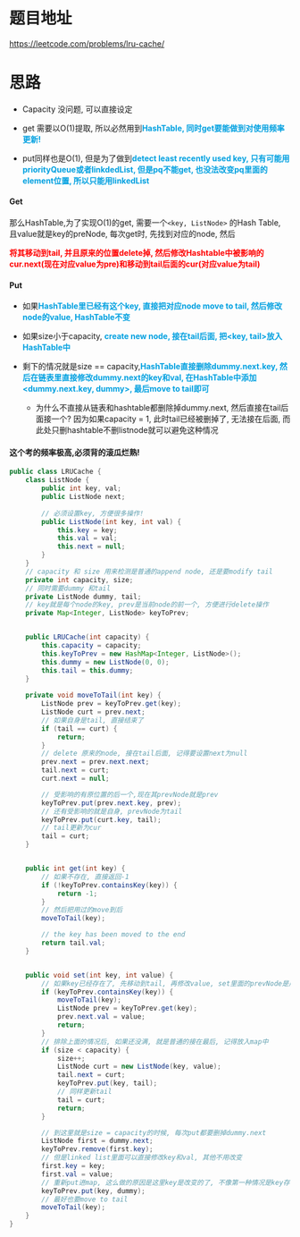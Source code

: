 # 题目地址

https://leetcode.com/problems/lru-cache/



# 思路

+ Capacity 没问题, 可以直接设定
+ get 需要以O(1)提取, 所以必然用到<font color = grape>**HashTable, 同时get要能做到对使用频率更新!**</font> 

+ put同样也是O(1), 但是为了做到<font color = grape>**detect least recently used key, 只有可能用priorityQueue或者linkdedList, 但是pq不能get, 也没法改变pq里面的element位置, 所以只能用linkedList**</font>

#### Get

那么HashTable,为了实现O(1)的get, 需要一个`<key, ListNode>` 的Hash Table, 且value就是key的preNode, 每次get时, 先找到对应的node, 然后

<font color = red>**将其移动到tail, 并且原来的位置delete掉, 然后修改Hashtable中被影响的cur.next(现在对应value为pre)和移动到tail后面的cur(对应value为tail)**</font>

#### Put

+ 如果<font color = grape>**HashTable里已经有这个key, 直接把对应node move to tail, 然后修改node的value, HashTable不变**</font>
+ 如果size小于capacity, <font color = grape>**create new node, 接在tail后面, 把<key, tail>放入HashTable中**</font>

+ 剩下的情况就是size == capacity,<font color = grape>**HashTable直接删除dummy.next.key, 然后在链表里直接修改dummy.next的key和val, 在HashTable中添加<dummy.next.key, dummy>, 最后move to tail即可**</font>

  + 为什么不直接从链表和hashtable都删除掉dummy.next, 然后直接在tail后面接一个? 因为如果capacity = 1, 此时tail已经被删掉了, 无法接在后面, 而此处只删hashtable不删listnode就可以避免这种情况

  

#### 这个考的频率极高,必须背的滚瓜烂熟!

```java
public class LRUCache {
    class ListNode {
        public int key, val;
        public ListNode next;
		
        // 必须设置key, 方便很多操作!
        public ListNode(int key, int val) {
            this.key = key;
            this.val = val;
            this.next = null;
        }
    }
    // capacity 和 size 用来检测是普通的append node, 还是要modify tail
    private int capacity, size;
    // 同时需要dummy 和tail
    private ListNode dummy, tail;
    // key就是每个node的key, prev是当前node的前一个, 方便进行delete操作
    private Map<Integer, ListNode> keyToPrev;


    public LRUCache(int capacity) {
        this.capacity = capacity;
        this.keyToPrev = new HashMap<Integer, ListNode>();
        this.dummy = new ListNode(0, 0);
        this.tail = this.dummy;
    }
	
    private void moveToTail(int key) {
        ListNode prev = keyToPrev.get(key);
        ListNode curt = prev.next;
		// 如果自身是tail, 直接结束了
        if (tail == curt) {
            return;
        }
		// delete 原来的node, 接在tail后面, 记得要设置next为null
        prev.next = prev.next.next;
        tail.next = curt;
        curt.next = null;

        // 受影响的有原位置的后一个,现在其prevNode就是prev
        keyToPrev.put(prev.next.key, prev);
		// 还有受影响的就是自身, prevNode为tail
        keyToPrev.put(curt.key, tail);
		// tail更新为cur
        tail = curt;
    }


    public int get(int key) {
        // 如果不存在, 直接返回-1
        if (!keyToPrev.containsKey(key)) {
            return -1;
        }
		// 然后把用过的move到后
        moveToTail(key);

        // the key has been moved to the end
        return tail.val;
    }


    public void set(int key, int value) {
        // 如果key已经存在了, 先移动到tail, 再修改value, set里面的prevNode是用过moveToTail修改的
        if (keyToPrev.containsKey(key)) {
            moveToTail(key);
            ListNode prev = keyToPrev.get(key);
            prev.next.val = value;
            return;
        }
		// 排除上面的情况后, 如果还没满, 就是普通的接在最后, 记得放入map中
        if (size < capacity) {
            size++;
            ListNode curt = new ListNode(key, value);
            tail.next = curt;
            keyToPrev.put(key, tail);
			// 同样更新tail
            tail = curt;
            return;
        }

        // 到这里就是size = capacity的时候, 每次put都要删掉dummy.next
        ListNode first = dummy.next;
        keyToPrev.remove(first.key);
		// 但是linked list里面可以直接修改key和val, 其他不用改变
        first.key = key;
        first.val = value;
        // 重新put进map, 这么做的原因是这里key是改变的了, 不像第一种情况是key存在的
        keyToPrev.put(key, dummy);
		// 最好也要move to tail
        moveToTail(key);
    }
}
```

